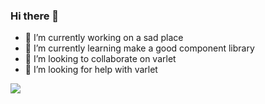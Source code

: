 ### Hi there 👋

- 🔭  I’m currently working on a sad place
- 🌱  I’m currently learning make a good component library
- 👯  I’m looking to collaborate on varlet
- 🤔  I’m looking for help with varlet

<img src="https://github-readme-stats.vercel.app/api?username=haoziqaq&show_icons=true&hide_title=true)](https://github.com/anuraghazra/github-readme-stats"/>
